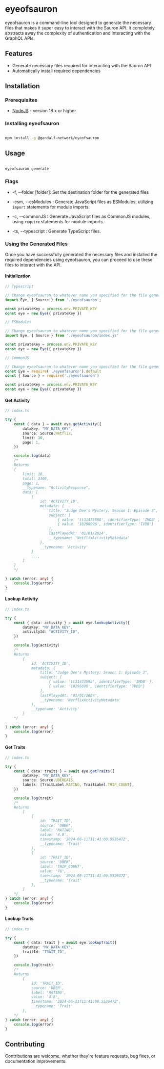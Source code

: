 # eyeofsauron

eyeofsauron is a command-line tool designed to generate the necessary files that makes it super easy to interact with the Sauron API. It completely abstracts away the complexity of authentication and interacting with the GraphQL APIs.

## Features

- Generate necessary files required for interacting with the Sauron API
- Automatically install required dependencies

## Installation

### Prerequisites

- [NodeJS](https://nodejs.org/) - version 18.x or higher

### Installing eyeofsauron

```bash

npm install -g @gandalf-network/eyeofsauron

```

## Usage

```bash

eyeofsauron generate

```

### Flags

- -f, --folder [folder]: Set the destination folder for the generated files

- -esm, --esModules : Generate JavaScript files as ESModules, utilizing `import` statements for module imports.

- -c, --commonJS : Generate JavaScript files as CommonJS modules, using `require` statements for module imports.

- -ts, --typescript : Generate TypeScript files.

### Using the Generated Files

Once you have successfully generated the necessary files and installed the required dependencies using eyeofsauron, you can proceed to use these files to interact with the API.

#### Initialization

```typescript
// Typescript

// Change eyeofsauron to whatever name you specified for the file generation
import Eye, { Source } from './eyeofsauron';

const privateKey = process.env.PRIVATE_KEY
const eye = new Eye({ privateKey })
```

```javascript
// ESModules

// Change eyeofsauron to whatever name you specified for the file generation
import Eye, { Source } from './eyeofsauron/index.js'

const privateKey = process.env.PRIVATE_KEY
const eye = new Eye({ privateKey })
```

```javascript
// CommonJS

// Change eyeofsauron to whatever name you specified for the file generation
const Eye = require('./eyeofsauron').default
const { Source } = require('./eyeofsauron')

const privateKey = process.env.PRIVATE_KEY
const eye = new Eye({ privateKey })
```

#### Get Activity

```typescript
// index.ts

try {
    const { data } = await eye.getActivity({
        dataKey: "MY_DATA_KEY",
        source: Source.Netflix,
        limit: 10,
        page: 1,
    })

    console.log(data)
    /*
    Returns
    {
        limit: 10,
        total: 3409,
        page: 1,
        __typename: "ActivityResponse",
        data: [
            {
                id: 'ACTIVITY_ID',
                metadata: {
                    title: "Judge Dee's Mystery: Season 1: Episode 3",
                    subject: [
                        { value: 'tt31473598', identifierType: 'IMDB' },
                        { value: '10296096', identifierType: 'TVDB'}
                    ],
                    lastPlayedAt: '01/01/2024',
                    __typename: 'NetflixActivityMetadata'
                },
                __typename: 'Activity'
            }
            ...,
        ]
    }
    */

} catch (error: any) {
    console.log(error)
}
```

#### Lookup Activity

```typescript
// index.ts

try {
    const { data: activity } = await eye.lookupActivity({
        dataKey: "MY_DATA_KEY",
        activityId: "ACTIVITY_ID",
    })

    console.log(activity)
    /*
    Returns
        {
            id: 'ACTIVITY_ID',
            metadata: {
                title: "Judge Dee's Mystery: Season 1: Episode 3",
                subject: [
                    { value: 'tt31473598', identifierType: 'IMDB' },
                    { value: '10296096', identifierType: 'TVDB'}
                ],
                lastPlayedAt: '01/01/2024',
                __typename: 'NetflixActivityMetadata'
            },
            __typename: 'Activity'
        }
    */

} catch (error: any) {
    console.log(error)
}
```

#### Get Traits

```typescript
// index.ts

try {
    const { data: traits } = await eye.getTraits({
        dataKey: "MY_DATA_KEY",
        source: Source.UBEREATS,
        labels: [TraitLabel.RATING, TraitLabel.TRIP_COUNT],
    })

    console.log(trait)
    /*
    Returns
        [
            {
                id: 'TRAIT_ID',
                source: 'UBER',
                label: 'RATING',
                value: '4.8',
                timestamp: '2024-06-11T11:41:00.552647Z',
                __typename: 'Trait'
            },
            {
                id: 'TRAIT_ID',
                source: 'UBER',
                label: 'TRIP_COUNT',
                value: '76',
                timestamp: '2024-06-11T11:41:00.552647Z',
                __typename: 'Trait'
            },
        ]
    */
} catch (error: any) {
    console.log(error)
}
```

#### Lookup Traits

```typescript
// index.ts

try {
    const { data: trait } = await eye.lookupTrait({
        dataKey: "MY_DATA_KEY",
        traitId: "TRAIT_ID",
    })

    console.log(trait)
    /*
    Returns
        {
            id: 'TRAIT_ID',
            source: 'UBER',
            label: 'RATING',
            value: '4.8',
            timestamp: '2024-06-11T11:41:00.552647Z',
            __typename: 'Trait'
        },
    */
} catch (error: any) {
    console.log(error)
}
```

## Contributing

Contributions are welcome, whether they're feature requests, bug fixes, or documentation improvements.
